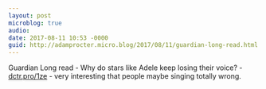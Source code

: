 ```yaml
---
layout: post
microblog: true
audio: 
date: 2017-08-11 10:53 -0000
guid: http://adamprocter.micro.blog/2017/08/11/guardian-long-read.html
---
```

Guardian Long read - Why do stars like Adele keep losing their voice? - [dctr.pro/1ze](http://dctr.pro/1ze) - very interesting that people maybe singing totally wrong.
